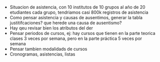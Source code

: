 - Situacion de asistencia, con 10 institutos de 10 grupos al año de 20 etudiantes cada grupo,
tendriamos casi 800k registros de asistencia
- Como pensar asistencia y causas de ausentimos, generar la tabla justitifcaciones? que herede una causa de ausentismo?
- Hay qeu revisar bien los atributos del der
- Pensar periodos de cursos, ej: hay cursos que tienen en la parte teorica clases 3 veces por semana, pero en la parte práctica 5 veces por semana
- Pensar tambien modalidads de cursos
- Cronogramas, asistencias, listas 